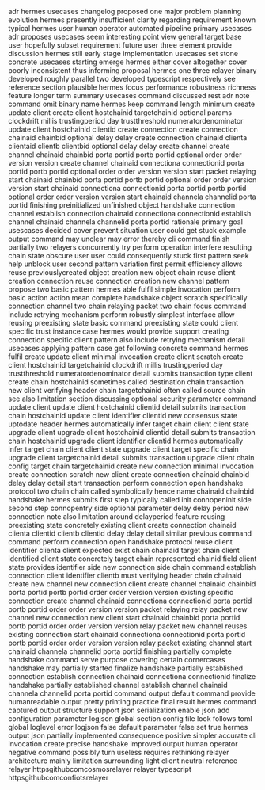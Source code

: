 adr hermes usecases changelog proposed one major problem planning evolution hermes presently insufficient clarity regarding requirement known typical hermes user human operator automated pipeline primary usecases adr proposes usecases seem interesting point view general target base user hopefully subset requirement future user three element provide discussion hermes still early stage implementation usecases set stone concrete usecases starting emerge hermes either cover altogether cover poorly inconsistent thus informing proposal hermes one three relayer binary developed roughly parallel two developed typescript respectively see reference section plausible hermes focus performance robustness richness feature longer term summary usecases command discussed rest adr note command omit binary name hermes keep command length minimum create update client create client hostchainid targetchainid optional params clockdrift millis trustingperiod day trustthreshold numeratordenominator update client hostchainid clientid create connection create connection chainaid chainbid optional delay delay create connection chainaid clienta clientaid clientb clientbid optional delay delay create channel create channel chainaid chainbid porta portid portb portid optional order order version version create channel chainaid connectiona connectionid porta portid portb portid optional order order version version start packet relaying start chainaid chainbid porta portid portb portid optional order order version version start chainaid connectiona connectionid porta portid portb portid optional order order version version start chainaid channela channelid porta portid finishing preinitialized unfinished object handshake connection channel establish connection chainaid connectiona connectionid establish channel chainaid channela channelid porta portid rationale primary goal usescases decided cover prevent situation user could get stuck example output command may unclear may error thereby cli command finish partially two relayers concurrently try perform operation interfere resulting chain state obscure user user could consequently stuck first pattern seek help unblock user second pattern variation first permit efficiency allows reuse previouslycreated object creation new object chain reuse client creation connection reuse connection creation new channel pattern propose two basic pattern hermes able fulfil simple invocation perform basic action action mean complete handshake object scratch specifically connection channel two chain relaying packet two chain focus command include retrying mechanism perform robustly simplest interface allow reusing preexisting state basic command preexisting state could client specific trust instance case hermes would provide support creating connection specific client pattern also include retrying mechanism detail usecases applying pattern case get following concrete command hermes fulfil create update client minimal invocation create client scratch create client hostchainid targetchainid clockdrift millis trustingperiod day trustthreshold numeratordenominator detail submits transaction type client create chain hostchainid sometimes called destination chain transaction new client verifying header chain targetchainid often called source chain see also limitation section discussing optional security parameter command update client update client hostchainid clientid detail submits transaction chain hostchainid update client identifier clientid new consensus state uptodate header hermes automatically infer target chain client client state upgrade client upgrade client hostchainid clientid detail submits transaction chain hostchainid upgrade client identifier clientid hermes automatically infer target chain client client state upgrade client target specific chain upgrade client targetchainid detail submits transaction upgrade client chain config target chain targetchainid create new connection minimal invocation create connection scratch new client create connection chainaid chainbid delay delay detail start transaction perform connection open handshake protocol two chain chain called symbolically hence name chainaid chainbid handshake hermes submits first step typically called init connopeninit side second step connopentry side optional parameter delay delay period new connection note also limitation around delayperiod feature reusing preexisting state concretely existing client create connection chainaid clienta clientid clientb clientid delay delay detail similar previous command command perform connection open handshake protocol reuse client identifier clienta client expected exist chain chainaid target chain client identified client state concretely target chain represented chainid field client state provides identifier side new connection side chain command establish connection client identifier clientb must verifying header chain chainaid create new channel new connection client create channel chainaid chainbid porta portid portb portid order order version version existing specific connection create channel chainaid connectiona connectionid porta portid portb portid order order version version packet relaying relay packet new channel new connection new client start chainaid chainbid porta portid portb portid order order version version relay packet new channel reuses existing connection start chainaid connectiona connectionid porta portid portb portid order order version version relay packet existing channel start chainaid channela channelid porta portid finishing partially complete handshake command serve purpose covering certain cornercases handshake may partially started finalize handshake partially established connection establish connection chainaid connectiona connectionid finalize handshake partially established channel establish channel chainaid channela channelid porta portid command output default command provide humanreadable output pretty printing practice final result hermes command captured output structure support json serialization enable json add configuration parameter logjson global section config file look follows toml global loglevel error logjson false default parameter false set true hermes output json partially implemented consequence positive simpler accurate cli invocation create precise handshake improved output human operator negative command possibly turn useless requires rethinking relayer architecture mainly limitation surrounding light client neutral reference relayer httpsgithubcomcosmosrelayer relayer typescript httpsgithubcomconfiotsrelayer